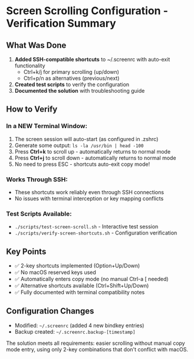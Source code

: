# Screen Scrolling Configuration - Verification Summary

## What Was Done

1. **Added SSH-compatible shortcuts** to ~/.screenrc with auto-exit functionality
   - Ctrl+k/j for primary scrolling (up/down)
   - Ctrl+p/n as alternatives (previous/next)
2. **Created test scripts** to verify the configuration
3. **Documented the solution** with troubleshooting guide

## How to Verify

### In a NEW Terminal Window:
1. The screen session will auto-start (as configured in .zshrc)
2. Generate some output: `ls -la /usr/bin | head -100`
3. Press **Ctrl+k** to scroll up - automatically returns to normal mode
4. Press **Ctrl+j** to scroll down - automatically returns to normal mode
5. No need to press ESC - shortcuts auto-exit copy mode!

### Works Through SSH:
- These shortcuts work reliably even through SSH connections
- No issues with terminal interception or key mapping conflicts

### Test Scripts Available:
- `./scripts/test-screen-scroll.sh` - Interactive test session
- `./scripts/verify-screen-shortcuts.sh` - Configuration verification

## Key Points
- ✅ 2-key shortcuts implemented (Option+Up/Down)
- ✅ No macOS reserved keys used
- ✅ Automatically enters copy mode (no manual Ctrl-a [ needed)
- ✅ Alternative shortcuts available (Ctrl+Shift+Up/Down)
- ✅ Fully documented with terminal compatibility notes

## Configuration Changes
- Modified: `~/.screenrc` (added 4 new bindkey entries)
- Backup created: `~/.screenrc.backup-[timestamp]`

The solution meets all requirements: easier scrolling without manual copy mode entry, using only 2-key combinations that don't conflict with macOS.